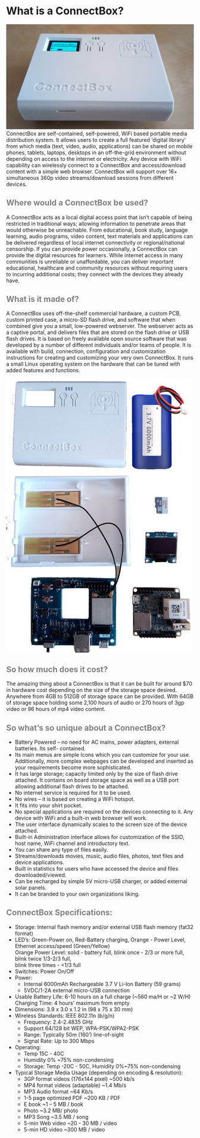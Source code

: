 # What is a ConnectBox?

![disassembled box](https://raw.githubusercontent.com/ConnectBox/website_posts/master/what_is_connectbox/cb.png "Disassembled ConnectBox")
ConnectBox are self-contained, self-powered, WiFi based portable media distribution system. It allows users to create a full featured ‘digital library’ from which media (text, video, audio, applications) can be shared on mobile phones, tablets, laptops, desktops in an off-the-grid environment without depending on access to the internet or electricity. Any device with WiFi capability can wirelessly connect to a ConnectBox and access/download content with a simple web browser. ConnectBox will support over 16+ simultaneous 360p video streams/download sessions from different devices.

## **<span style="color:gray">Where would a ConnectBox be used?</span>**

A ConnectBox acts as a local digital access point that isn’t capable of being restricted in traditional ways; allowing information to penetrate areas that would otherwise be unreachable. From educational, book study, language learning, audio programs, video content, text materials and applications can be delivered regardless of local internet connectivity or regional/national censorship. If you can provide power occasionally, a ConnectBox can provide the digital resources for learners. While internet access in many communities is unreliable or unaffordable, you can deliver important educational, healthcare and community resources without requiring users to incurring additional costs; they connect with the devices they already have.

## **<span style="color:gray">What is it made of?</span>**

A ConnectBox uses off-the-shelf commercial hardware, a custom PCB, custom printed case, a micro-SD flash drive, and software that when combined give you a small, low-powered webserver. The webserver acts as a captive portal, and delivers files that are stored on the flash drive or USB flash drives. It is based on freely available open source software that was developed by a number of different individuals and/or teams of people. It is available with build, connection, configuration and customization instructions for creating and customizing your very own ConnectBox. It runs a small Linux operating system on the hardware that can be tuned with added features and functions.

![disassembled box](https://raw.githubusercontent.com/ConnectBox/website_posts/master/what_is_connectbox/connectbox_parts.png "Disassembled ConnectBox")


## **<span style="color:gray">So how much does it cost?</span>**

The amazing thing about a ConnectBox is that it can be built for around $70 in hardware cost depending on the size of the storage space desired. Anywhere from 4GB to 512GB of storage space can be provided. With 64GB of storage space holding some 2,100 hours of audio or 270 hours of 3gp video or 96 hours of mp4 video content.

## **<span style="color:gray">So what’s so unique about a ConnectBox?</span>**

+ Battery Powered – no need for AC mains, power adapters, external batteries. Its self- contained.
+ Its main menus are simple Icons which you can customize for your use. Additionally, more complex webpages can be developed and inserted as your requirements become more sophisticated.
+ It has large storage; capacity limited only by the size of flash drive attached. It contains on board storage space as well as a USB port allowing additional flash drives to be attached.
+ No internet service is required for it to be used.
+ No wires – it is based on creating a WiFi hotspot.
+ It fits into your shirt pocket.
+ No special applications are required on the devices connecting to it. Any device with WiFi and a built-in web browser will work.
+ The user interface dynamically scales to the screen size of the device attached.
+ Built-in Administration interface allows for customization of the SSID, host name, WiFi channel and introductory text.
+ You can share any type of files easily.
+ Streams/downloads movies, music, audio files, photos, text files and device applications.
+ Built in statistics for users who have accessed the device and files downloaded/viewed.
+ Can be recharged by simple 5V micro-USB charger, or added external solar panels.
+ It can be branded to your own organizations liking.

## **<span style="color:gray">ConnectBox Specifications:</span>**

+ Storage: Internal flash memory and/or external USB flash memory (fat32 format) 
+ LED’s: Green-Power on, Red-Battery charging, Orange - Power Level, Ethernet access/speed (Green/Yellow)  
        Orange Power Level: solid - battery full, blink once - 2/3 or more full, blink twice 1/3-2/3 full,  
        blink three times - <1/3 full  
+ Switches: Power On/Off
+ Power: 
    + Internal 6000mAh Rechargeable 3.7 V Li-Ion Battery (59 grams)
    + 5VDC/1-2A external micro-USB connection
+ Usable Battery Life: 6-10 hours on a full charge (~560 ma/H or ~2 W/H) Charging Time: 4 hours’ maximum from empty
+ Dimensions: 3.9 x 3.0 x 1.2 in (98 x 75 x 30 mm)
+ Wireless Standards: IEEE 802.11n (b/g/n)
    + Frequency: 2.4-2.4835 GHz
    + Support 64/128 bit WEP, WPA-PSK/WPA2-PSK
    + Range: Typically 50m (160’) line-of-sight
    + Signal Rate: Up to 300 Mbps
+ Operating: 
    + Temp 15C - 40C
    + Humidity 0% ~75% non-condensing 
    + Storage: Temp -20C - 50C, Humidity 0%~75% non-condensing
+ Typical Storage Media Usage (depending on encoding & resolution):
    + 3GP format videos (176x144 pixel) ~500 kb/s 
    + MP4 format videos (adaptable) ~1.4 Mb/s
    + MP3 Audio format ~64 Kb/s
    + 1-5 page optimized PDF ~200 KB / PDF
    + E book ~1 – 5 MB / book
    + Photo ~3.2 MB/ photo
    + MP3 Song ~3.5 MB / song
    + 5-min Web video ~20 - 30 MB / video
    + 5-min HD video ~300 MB / video
